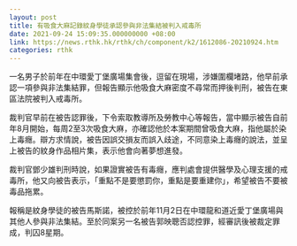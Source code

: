 ```yaml
---
layout: post
title: 有吸食大麻記錄紋身學徒承認參與非法集結被判入戒毒所
date: 2021-09-24 15:09:35.000000000 +08:00
link: https://news.rthk.hk/rthk/ch/component/k2/1612086-20210924.htm
categories: rthk
---
```


一名男子於前年在中環愛丁堡廣場集會後，逗留在現場，涉嫌圍欄堵路，他早前承認一項參與非法集結罪，但報告顯示他吸食大麻密度不尋常而押後判刑，被告在東區法院被判入戒毒所。

裁判官早前在被告認罪後，下令索取教導所及勞教中心等報告，當中顯示被告自前年8月開始，每周2至3次吸食大麻，亦確認他於本案期間曾吸食大麻，指他屬於染上毒癮。辯方求情說，被告因誤交損友而誤入歧途，不同意染上毒癮的說法，並呈上被告的紋身作品相片集，表示他會向著夢想進發。

裁判官鄧少雄判刑時說，如果證實被告有毒癮，應判處會提供醫學及心理支援的戒毒所，他又向被告表示，「重點不是要懲罰你，重點是要重建你」，希望被告不要被毒品拖累。

報稱是紋身學徒的被告馬斯諾，被控於前年11月2日在中環龍和道近愛丁堡廣場與其他人參與非法集結。至於同案另一名被告郭映聰否認控罪，經審訊後被裁定罪成，判囚8星期。
